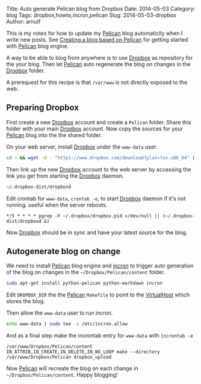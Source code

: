 Title: Auto generate Pelican blog from Dropbox
Date: 2014-05-03
Category: blog
Tags: dropbox,howto,incron,pelican
Slug: 2014-05-03-dropbox
Author: arnulf

This is my notes for how to update my [Pelican] blog automaticlly when I write new posts. See [Creating a blog based on Pelican](2014-04-12-pelican) for getting started with [Pelican] blog engine.

A way to be able to blog from anywhere is to use [Dropbox] as repository for the your blog. Then let [Pelican] auto regenerate the blog on changes in the [Dropbox] folder.

A prerequest for this recipe is that `/var/www` is not directly exposed to the web.

## Preparing Dropbox

First create a new [Dropbox] account and create a `Pelican` folder. Share this folder with your main [Dropbox] account. Now copy the sources for your [Pelican] blog into the the shared folder.

On your web server, install [Dropbox] under the `www-data` user. 

```bash
cd ~ && wget -O - "https://www.dropbox.com/download?plat=lnx.x86_64" | tar xzf -
```

Then link up the new [Dropbox] account to the web server by accessing the link you get from starting the [Dropbox] daemon.

```bash
~/.dropbox-dist/dropboxd
```

Edit crontab for `www-data`, `crontab -e`, to start [Dropbox] daemon if it's not running. useful when the server reboots.

```cron
*/5 * * * * pgrep -F ~/.dropbox/dropbox.pid >/dev/null || (~/.dropbox-dist/dropboxd &)
```

Now [Dropbox] should be in sync and have your latest source for the blog.

## Autogenerate blog on change

We need to install [Pelican] blog engine and [incron] to trigger auto generation of the blog on changes in the `~/Dropbox/Pelican/content` folder.

```bash
sudo apt-get install python-pelican python-markdown incron
```

Edit `DROPBOX_DIR` the the [Pelican] `Makefile` to point to the [VirtualHost] which stores the blog.

Then allow the `www-data` user to run incron.

```bash
echo www-data | sudo tee -a /etc/incron.allow
```
And as a final step make the incrontab entry for `www-data` with `ìncrontab -e`

```
/var/www/Dropbox/Pelican/content IN_ATTRIB,IN_CREATE,IN_DELETE,IN_NO_LOOP make --directory /var/www/Dropbox/Pelican dropbox_upload
```

Now [Pelican] will recreate the blog on each change in `~/Dropbox/Pelican/content`. Happy blogging!


[Pelican]: http://blog.getpelican.com
[Dropbox]: https://www.dropbox.com
[incron]: http://inotify.aiken.cz/?section=incron&page=about&lang=en
[VirtualHost]: https://en.wikipedia.org/wiki/Virtual_hosting "Virtual hosting"
